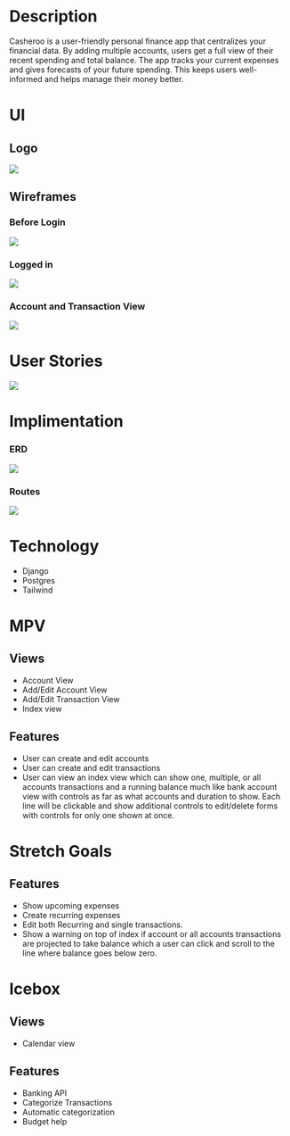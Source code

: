 # Description
Casheroo is a user-friendly personal finance app that centralizes your financial data. By adding multiple accounts, users get a full view of their recent spending and total balance. The app tracks your current expenses and gives forecasts of your future spending. This keeps users well-informed and helps manage their money better.
# UI

## Logo

![](ui/cash2.jpg)

## Wireframes

### Before Login

![](ui/cash1.jpg)

### Logged in

![](ui/cash3.jpg)

### Account and Transaction View

![](ui/cash4.jpg)

# User Stories

![](ui/cash6.jpg)

# Implimentation

### ERD

![](ui/cash7.jpg)

### Routes

![](ui/cash8.jpg)


# Technology

* Django
* Postgres
* Tailwind

# MPV

## Views
* Account View
* Add/Edit Account View
* Add/Edit Transaction View
* Index view

## Features

* User can create and edit accounts
* User can create and edit transactions
* User can view an index view which can show one, multiple, or all accounts transactions and a running balance much like bank account view with controls as far as what accounts and duration to show. Each line will be clickable and show additional controls to edit/delete forms with controls for only one shown at once.

# Stretch Goals
## Features
* Show upcoming expenses
* Create recurring expenses
* Edit both Recurring and single transactions.
* Show a warning on top of index if account or all accounts transactions are projected to take balance which a user can click and scroll to the line where balance goes below zero.

# Icebox
## Views
* Calendar view
## Features
* Banking API
* Categorize Transactions
* Automatic categorization
* Budget help
